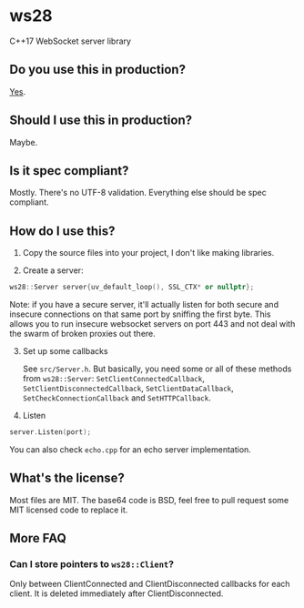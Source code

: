 # ws28
C++17 WebSocket server library

## Do you use this in production?

[Yes](https://diep.io/).

## Should I use this in production?

Maybe.

## Is it spec compliant?

Mostly. There's no UTF-8 validation. Everything else should be spec compliant.

## How do I use this?

1. Copy the source files into your project, I don't like making libraries.

2. Create a server:

```c++
ws28::Server server{uv_default_loop(), SSL_CTX* or nullptr};
```

Note: if you have a secure server, it'll actually listen for both secure and insecure connections on that same port
by sniffing the first byte. This allows you to run insecure websocket servers on port 443 and not deal with the swarm
of broken proxies out there.

3. Set up some callbacks

    See `src/Server.h`. But basically, you need some or all of these methods from `ws28::Server`: `SetClientConnectedCallback`, `SetClientDisconnectedCallback`, `SetClientDataCallback`, `SetCheckConnectionCallback` and `SetHTTPCallback`.

4. Listen

```c++
server.Listen(port);
```

You can also check `echo.cpp` for an echo server implementation.

## What's the license?

Most files are MIT. The base64 code is BSD, feel free to pull request some MIT licensed code to replace it.


## More FAQ

### Can I store pointers to `ws28::Client`?

Only between ClientConnected and ClientDisconnected callbacks for each client. It is deleted immediately after ClientDisconnected.
